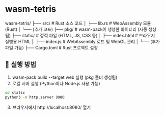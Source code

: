 # wasm-tetris

wasm-tetris/
├── src/                # Rust 소스 코드
│   ├── lib.rs          # WebAssembly 모듈 (Rust)
│   └── (추가 코드)
├── pkg/                # wasm-pack이 생성한 바이너리 (자동 생성됨)
├── static/             # 정적 파일 (HTML, JS, CSS 등)
│   ├── index.html      # 브라우저 실행용 HTML
│   ├── index.js        # WebAssembly 로드 및 WebGL 관리
│   └── (추가 파일 가능)
├── Cargo.toml          # Rust 프로젝트 설정

## 📢 실행 방법
1. wasm-pack build --target web 실행 (pkg 폴더 생성됨)
2. 로컬 서버 실행 (Python이나 Node.js 사용 가능)
```sh
cd static
python3 -m http.server 8080
```
3. 브라우저에서 http://localhost:8080/ 열기
